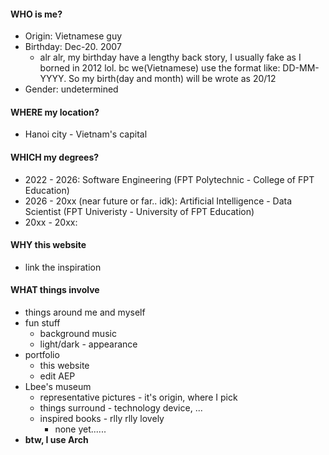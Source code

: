 #### WHO is me?
- Origin: Vietnamese guy
- Birthday: Dec-20. 2007
    - alr alr, my birthday have a lengthy back story, I usually fake as I borned in 2012 lol. bc we(Vietnamese) use the format like: DD-MM-YYYY. So my birth(day and month) will be wrote as 20/12
- Gender: undetermined
#### WHERE my location?
- Hanoi city - Vietnam's capital
#### WHICH my degrees?
- 2022 - 2026: Software Engineering (FPT Polytechnic - College of FPT Education)
- 2026 - 20xx (near future or far.. idk): Artificial Intelligence - Data Scientist (FPT Univeristy - University of FPT Education)
- 20xx - 20xx:
#### WHY this website
- link the inspiration
#### WHAT things involve
- things around me and myself
- fun stuff
    - background music
    - light/dark - appearance
- portfolio
    - this website
    - edit AEP
- Lbee's museum
    - representative pictures - it's origin, where I pick
    - things surround - technology device, ...
    - inspired books - rlly rlly lovely
        - none yet......
- **btw, I use Arch**